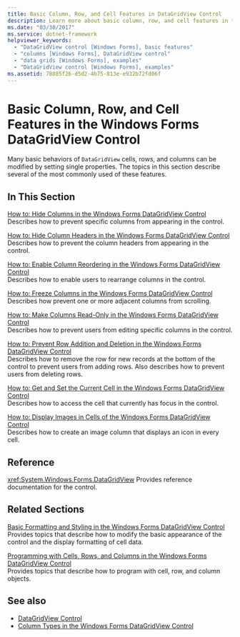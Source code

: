 ```yaml
---
title: Basic Column, Row, and Cell Features in DataGridView Control
description: Learn more about basic column, row, and cell features in the Windows Forms DataGridView Control.
ms.date: "03/30/2017"
ms.service: dotnet-framework
helpviewer_keywords: 
  - "DataGridView control [Windows Forms], basic features"
  - "columns [Windows Forms], DataGridView control"
  - "data grids [Windows Forms], examples"
  - "DataGridView control [Windows Forms], examples"
ms.assetid: 78085f26-d5d2-4b75-813e-e932b72fd06f
---
```

# Basic Column, Row, and Cell Features in the Windows Forms DataGridView Control

Many basic behaviors of `DataGridView` cells, rows, and columns can be modified by setting single properties. The topics in this section describe several of the most commonly used of these features.

## In This Section

[How to: Hide Columns in the Windows Forms DataGridView Control](how-to-hide-columns-in-the-windows-forms-datagridview-control.md)\
Describes how to prevent specific columns from appearing in the control.

[How to: Hide Column Headers in the Windows Forms DataGridView Control](how-to-hide-column-headers-in-the-windows-forms-datagridview-control.md)\
Describes how to prevent the column headers from appearing in the control.

[How to: Enable Column Reordering in the Windows Forms DataGridView Control](how-to-enable-column-reordering-in-the-windows-forms-datagridview-control.md)\
Describes how to enable users to rearrange columns in the control.

[How to: Freeze Columns in the Windows Forms DataGridView Control](how-to-freeze-columns-in-the-windows-forms-datagridview-control.md)\
Describes how prevent one or more adjacent columns from scrolling.

[How to: Make Columns Read-Only in the Windows Forms DataGridView Control](how-to-make-columns-read-only-in-the-windows-forms-datagridview-control.md)\
Describes how to prevent users from editing specific columns in the control.

[How to: Prevent Row Addition and Deletion in the Windows Forms DataGridView Control](prevent-row-addition-and-deletion-datagridview.md)\
Describes how to remove the row for new records at the bottom of the control to prevent users from adding rows. Also describes how to prevent users from deleting rows.

[How to: Get and Set the Current Cell in the Windows Forms DataGridView Control](get-and-set-the-current-cell-wf-datagridview-control.md)\
Describes how to access the cell that currently has focus in the control.

[How to: Display Images in Cells of the Windows Forms DataGridView Control](how-to-display-images-in-cells-of-the-windows-forms-datagridview-control.md)\
Describes how to create an image column that displays an icon in every cell.

## Reference

<xref:System.Windows.Forms.DataGridView>
Provides reference documentation for the control.

## Related Sections

[Basic Formatting and Styling in the Windows Forms DataGridView Control](basic-formatting-and-styling-in-the-windows-forms-datagridview-control.md)\
Provides topics that describe how to modify the basic appearance of the control and the display formatting of cell data.

[Programming with Cells, Rows, and Columns in the Windows Forms DataGridView Control](programming-with-cells-rows-and-columns-in-the-datagrid.md)\
Provides topics that describe how to program with cell, row, and column objects.

## See also

- [DataGridView Control](datagridview-control-windows-forms.md)
- [Column Types in the Windows Forms DataGridView Control](column-types-in-the-windows-forms-datagridview-control.md)
